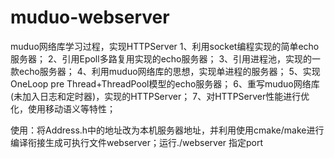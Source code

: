 # muduo-webserver
muduo网络库学习过程，实现HTTPServer
  1、利用socket编程实现的简单echo服务器；
  2、引用Epoll多路复用实现的echo服务器；
  3、引用进程池，实现的一款echo服务器；
  4、利用muduo网络库的思想，实现单进程的服务器；
  5、实现OneLoop pre Thread+ThreadPool模型的echo服务器；
  6、重写muduo网络库(未加入日志和定时器)，实现的HTTPServer；
  7、对HTTPServer性能进行优化，使用移动语义等特性；

使用：将Address.h中的地址改为本机服务器地址，并利用使用cmake/make进行编译衔接生成可执行文件webserver；运行./webserver 指定port
